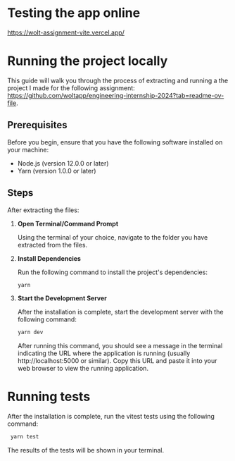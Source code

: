 # Testing the app online
https://wolt-assignment-vite.vercel.app/

# Running the project locally

This guide will walk you through the process of extracting and running a the project I made for the following assignment: https://github.com/woltapp/engineering-internship-2024?tab=readme-ov-file.

## Prerequisites

Before you begin, ensure that you have the following software installed on your machine:

- Node.js (version 12.0.0 or later)
- Yarn (version 1.0.0 or later)

## Steps

After extracting the files:

1. **Open Terminal/Command Prompt**

   Using the terminal of your choice, navigate to the folder you have extracted from the files.

3. **Install Dependencies**

   Run the following command to install the project's dependencies:

   ```bash
   yarn
   ```

4. **Start the Development Server**

   After the installation is complete, start the development server with the following command:

   ```bash
   yarn dev
   ```

   After running this command, you should see a message in the terminal indicating the URL where the application is running (usually http://localhost:5000 or similar). Copy this URL and paste it into your web browser to view the running application.

# Running tests

After the installation is complete, run the vitest tests using the following command:

```bash
 yarn test
```

The results of the tests will be shown in your terminal.
